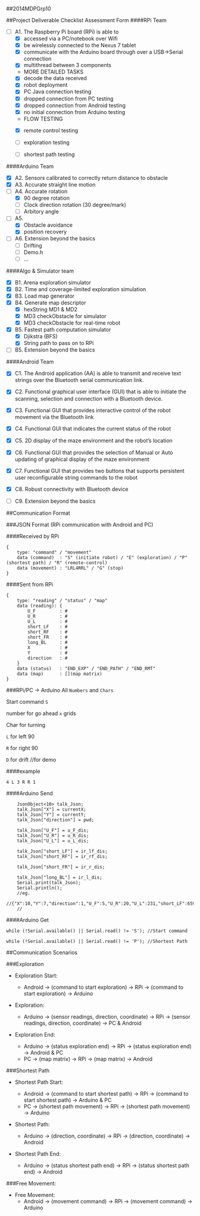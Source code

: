 ##2014MDPGrp10

##Project Deliverable Checklist Assessment Form
####RPi Team
- [ ] A1. The Raspberry Pi board (RPi) is able to
    - [x] accessed via a PC/notebook over Wifi
    - [x] be wirelessly connected to the Nexus 7 tablet
    - [x] communicate with the Arduino board through over a USB->Serial connection
    - [X] multithread between 3 components
    - MORE DETAILED TASKS
    - [X] decode the data received
    - [X] robot deployment
    - [X] PC Java connection testing
    - [X] dropped connection from PC testing
    - [X] dropped connection from Android testing
    - [X] no initial connection from Arduino testing
    - FLOW TESTING
    - [X] remote control testing
    - [ ] exploration testing
    - [ ] shortest path testing

 
####Arduino Team
- [x] A2. Sensors calibrated to correctly return distance to obstacle
- [x] A3. Accurate straight line motion
- [ ] A4. Accurate rotation
    - [x] 90 degree rotation
    - [ ] Clock direction rotation (30 degree/mark)
    - [ ] Arbitory angle
- [ ] A5.
    - [x]  Obstacle avoidance
    - [x]  position recovery
- [ ] A6. Extension beyond the basics
    - [ ] Drifting
    - [ ] Demo.h
    - [ ] ...

####Algo & Simulator team
- [x] B1. Arena exploration simulator
- [x] B2. Time and coverage-limited exploration simulation
- [x] B3. Load map generator
- [x] B4. Generate map descriptor
    - [x] hexString MD1 & MD2
    - [x] MD3 checkObstacle for simulator
    - [x] MD3 checkObstacle for real-time robot
- [x] B5. Fastest path computation simulator
    - [x] Djikstra (BFS)
    - [x] String path to pass on to RPi
- [ ] B5. Extension beyond the basics

####Android Team
- [x] C1. The Android application (AA) is able to transmit and receive text strings over the Bluetooth serial communication link.
- [x] C2. Functional graphical user interface (GUI) that is able to initiate the scanning, selection and connection with a Bluetooth device.
- [x] C3. Functional GUI that provides interactive control of the robot movement via the Bluetooth link
- [x] C4. Functional GUI that indicates the current status of the robot
- [x] C5. 2D display of the maze environment and the robot’s location
- [x] C6. Functional GUI that provides the selection of Manual or Auto updating of graphical display of the maze environment
- [x] C7. Functional GUI that provides two buttons that supports persistent user reconfigurable string commands to the robot
- [x] C8. Robust connectivity with Bluetooth device
- [ ] C9. Extension beyond the basics


##Communication Format

###JSON Format (RPi communication with Android and PC)

####Received by RPi
```
{
	type: "command" / "movement"
	data (command)	: "S" (initiate robot) / "E" (exploration) / "P" (shortest path) / "R" (remote-control)
	data (movement)	: "LRL4RRL" / "G" (stop)
}
```
####Sent from RPi
```
{
	type: "reading" / "status" / "map"
	data (reading): {
		U_F		    : #
		U_R	        : #
		U_L	        : #
		short_LF	: #
		short_RF	: #
		short_FR	: #
		long_BL		: #
        X           : #
        Y           : #
        direction   : #
	}
	data (status)   : "END_EXP" / "END_PATH" / "END_RMT"
    data (map)      : [](map matrix)
}

```

###RPi/PC -> Arduino
All ```Numbers``` and ```Chars```

Start command ```S```

number for go ahead ```x``` grids

Char for turning

```L``` for left 90

```R``` for right 90

```D``` for drift //for demo

####example
```
4 L 3 R R 1
```

####Arduino Send
```Arduino
    JsonObject<10> talk_Json;
    talk_Json["X"] = currentX;
    talk_Json["Y"] = currentY;
    talk_Json["direction"] = pwd;

    talk_Json["U_F"] = u_F_dis;
    talk_Json["U_R"] = u_R_dis;
    talk_Json["U_L"] = u_L_dis;

    talk_Json["short_LF"] = ir_lf_dis;
    talk_Json["short_RF"] = ir_rf_dis;

    talk_Json["short_FR"] = ir_r_dis;

    talk_Json["long_BL"] = ir_l_dis;
    Serial.print(talk_Json);
    Serial.println();
    //eg.
    //{"X":10,"Y":7,"direction":1,"U_F":5,"U_R":20,"U_L":231,"short_LF":659,"short_RF":608,"short_FR":354,"long_BL":216}
    //
```
####Arduino Get
```Arduino
while (!Serial.available() || Serial.read() != 'S'); //Start command

while (!Serial.available() || Serial.read() != 'P'); //Shortest Path
```

##Communication Scenarios

###Exploration
* Exploration Start:
    * Android -> (command to start exploration) -> RPi -> (command to start exploration) -> Arduino

* Exploration:
    * Arduino -> (sensor readings, direction, coordinate) -> RPi -> (sensor readings, direction, coordinate) -> PC & Android

* Exploration End:
    * Arduino -> (status exploration end) -> RPi -> (status exploration end) -> Android & PC 
    * PC -> (map matrix) -> RPi -> (map matrix) -> Android

###Shortest Path
* Shortest Path Start:
    * Android -> (command to start shortest path) -> RPi -> (command to start shortest path) -> Arduino & PC
    * PC -> (shortest path movement) -> RPi -> (shortest path movement) -> Arduino

* Shortest Path:
    * Arduino -> (direction, coordinate) -> RPi -> (direction, coordinate) -> Android

* Shortest Path End:
    * Arduino -> (status shortest path end) -> RPi -> (status shortest path end) -> Android 

###Free Movement:
* Free Movement:
    * Android -> (movement command) -> RPi -> (movement command) -> Arduino
